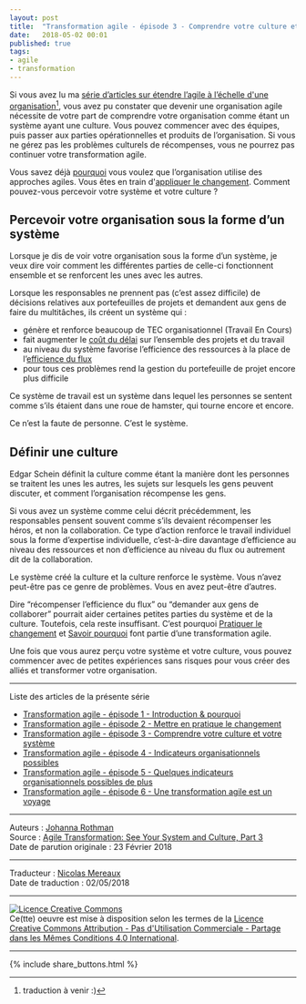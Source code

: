 ```yaml
---
layout: post
title:  "Transformation agile - épisode 3 - Comprendre votre culture et votre système"
date:   2018-05-02 00:01
published: true
tags:
- agile
- transformation
---
```


Si vous avez lu ma [série d’articles sur étendre l’agile à l’échelle d'une organisation](http://www.jrothman.com/mpd/agile/2017/06/defining-scaling-agile-part-6-creating-the-agile-organization/)[^1], vous avez pu constater que devenir une organisation agile nécessite de votre part de comprendre votre organisation comme étant un système ayant une culture. Vous pouvez commencer avec des équipes, puis passer aux parties opérationnelles et produits de l’organisation. Si vous ne gérez pas les problèmes culturels de récompenses, vous ne pourrez pas continuer votre transformation agile.

Vous savez déjà [pourquoi](http://www.les-traducteurs-agiles.org/2018/04/05/transformation-agile-pourquoi.html) vous voulez que l’organisation utilise des approches agiles. Vous êtes en train d'[appliquer le changement](http://www.les-traducteurs-agiles.org/2018/04/09-transformation-agile-pratiquer-le-changement.html). Comment pouvez-vous percevoir votre système et votre culture ?

## Percevoir votre organisation sous la forme d’un système

Lorsque je dis de voir votre organisation sous la forme d’un système, je veux dire voir comment les différentes parties de celle-ci fonctionnent ensemble et se renforcent les unes avec les autres.

Lorsque les responsables ne prennent pas (c’est assez difficile) de décisions relatives aux portefeuilles de projets et demandent aux gens de faire du multitâches, ils créent un système qui :

* génère et renforce beaucoup de TEC organisationnel (Travail En Cours)
* fait augmenter le [coût du délai](http://www.jrothman.com/mpd/portfolio-management/2014/02/cost-of-delay-multitasking-part-2/) sur l’ensemble des projets et du travail
* au niveau du système favorise l’efficience des ressources à la place de l’[efficience du flux](http://www.jrothman.com/mpd/agile/2015/09/resource-efficiency-vs-flow-efficiency-part-5-how-flow-changes-everything/)
* pour tous ces problèmes rend la gestion du portefeuille de projet encore plus difficile

Ce système de travail est un système dans lequel les personnes se sentent comme s’ils étaient dans une roue de hamster, qui tourne encore et encore.

Ce n’est la faute de personne. C’est le système.

## Définir une culture

Edgar Schein définit la culture comme étant la manière dont les personnes se traitent les unes les autres, les sujets sur lesquels les gens peuvent discuter, et comment l’organisation récompense les gens.

Si vous avez un système comme celui décrit précédemment, les responsables pensent souvent comme s’ils devaient récompenser les héros, et non la collaboration. Ce type d’action renforce le travail individuel sous la forme d’expertise individuelle, c’est-à-dire davantage d’efficience au niveau des ressources et non d’efficience au niveau du flux ou autrement dit de la collaboration.

Le système créé la culture et la culture renforce le système. Vous n’avez peut-être pas ce genre de problèmes. Vous en avez peut-être d’autres.

Dire “récompenser l’efficience du flux” ou “demander aux gens de collaborer” pourrait aider certaines petites parties du système et de la culture. Toutefois, cela reste insuffisant. C’est pourquoi [Pratiquer le changement](http://www.les-traducteurs-agiles.org/2018/04/09-transformation-agile-pratiquer-le-changement.html) et [Savoir pourquoi](http://www.les-traducteurs-agiles.org/2018/04/05/transformation-agile-pourquoi.html) font partie d’une transformation agile.

Une fois que vous aurez perçu votre système et votre culture, vous pouvez commencer avec de petites expériences sans risques pour vous créer des alliés et transformer votre organisation.


[^1]: traduction à venir :)
---

Liste des articles de la présente série

* [Transformation agile - épisode 1 - Introduction & pourquoi](http://www.les-traducteurs-agiles.org/2018/04/05/transformation-agile-pourquoi.html)
* [Transformation agile - épisode 2 - Mettre en pratique le changement](http://www.les-traducteurs-agiles.org/2018/04/12/transformation-agile-mettre-en-pratique-le-changement.html)
* [Transformation agile - épisode 3 - Comprendre votre culture et votre système](http://www.les-traducteurs-agiles.org/2018/05/02/transformation-agile-systeme-et-culture.html)
* [Transformation agile - épisode 4 - Indicateurs organisationnels possibles](http://www.les-traducteurs-agiles.org/2018/05/24/transformation-agile-indicateurs-organisationnels-possibles.html)
* [Transformation agile - épisode 5 - Quelques indicateurs organisationnels possibles de plus](http://www.les-traducteurs-agiles.org/2018/06/26/transformation-agile-episode-5-quelques-indicateurs-organisationnels-possibles-de-plus.html)
* [Transformation agile - épisode 6 - Une transformation agile est un voyage](http://www.les-traducteurs-agiles.org/2018/07/14/transformation-agile-episode-6-une-transformation-agile-est-un-voyage.html)



---
Auteurs : [Johanna Rothman](https://www.createadaptablelife.com/about)  
Source : [Agile Transformation: See Your System and Culture, Part 3](https://www.jrothman.com/mpd/agile/2018/02/agile-transformation-see-system-culture-part-3/)  
Date de parution originale : 23 Février 2018  

---
Traducteur : [Nicolas Mereaux](http://www.les-traducteurs-agiles.org/traducteurs/)  
Date de traduction : 02/05/2018  

---

<a rel="license" href="http://creativecommons.org/licenses/by-nc-sa/4.0/"><img alt="Licence Creative Commons" style="border-width:0" src="http://i.creativecommons.org/l/by-nc-sa/4.0/88x31.png" /></a><br />Ce(tte) oeuvre est mise à disposition selon les termes de la <a rel="license" href="http://creativecommons.org/licenses/by-nc-sa/4.0/">Licence Creative Commons Attribution - Pas d'Utilisation Commerciale - Partage dans les Mêmes Conditions 4.0 International</a>.

---

{% include share_buttons.html %}
